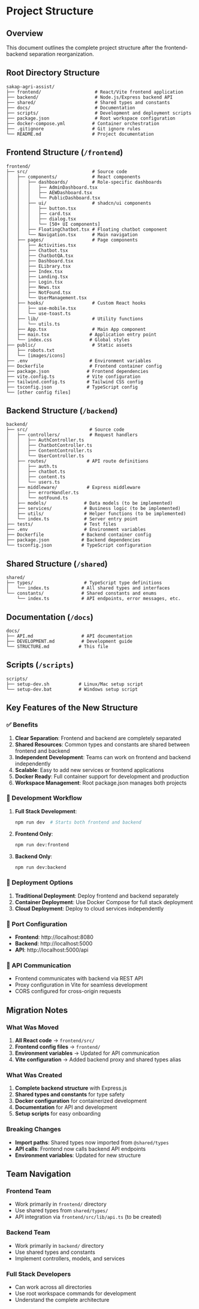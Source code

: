 # Project Structure

## Overview

This document outlines the complete project structure after the frontend-backend separation reorganization.

## Root Directory Structure

```
sakap-agri-assist/
├── frontend/                    # React/Vite frontend application
├── backend/                     # Node.js/Express backend API
├── shared/                      # Shared types and constants
├── docs/                        # Documentation
├── scripts/                     # Development and deployment scripts
├── package.json                 # Root workspace configuration
├── docker-compose.yml          # Container orchestration
├── .gitignore                  # Git ignore rules
└── README.md                   # Project documentation
```

## Frontend Structure (`/frontend`)

```
frontend/
├── src/                        # Source code
│   ├── components/             # React components
│   │   ├── dashboards/         # Role-specific dashboards
│   │   │   ├── AdminDashboard.tsx
│   │   │   ├── AEWDashboard.tsx
│   │   │   └── PublicDashboard.tsx
│   │   ├── ui/                 # shadcn/ui components
│   │   │   ├── button.tsx
│   │   │   ├── card.tsx
│   │   │   ├── dialog.tsx
│   │   │   └── [50+ UI components]
│   │   ├── FloatingChatbot.tsx # Floating chatbot component
│   │   └── Navigation.tsx      # Main navigation
│   ├── pages/                  # Page components
│   │   ├── Activities.tsx
│   │   ├── Chatbot.tsx
│   │   ├── ChatbotQA.tsx
│   │   ├── Dashboard.tsx
│   │   ├── ELibrary.tsx
│   │   ├── Index.tsx
│   │   ├── Landing.tsx
│   │   ├── Login.tsx
│   │   ├── News.tsx
│   │   ├── NotFound.tsx
│   │   └── UserManagement.tsx
│   ├── hooks/                  # Custom React hooks
│   │   ├── use-mobile.tsx
│   │   └── use-toast.ts
│   ├── lib/                    # Utility functions
│   │   └── utils.ts
│   ├── App.tsx                 # Main App component
│   ├── main.tsx               # Application entry point
│   └── index.css              # Global styles
├── public/                     # Static assets
│   ├── robots.txt
│   └── [images/icons]
├── .env                       # Environment variables
├── Dockerfile                 # Frontend container config
├── package.json              # Frontend dependencies
├── vite.config.ts            # Vite configuration
├── tailwind.config.ts        # Tailwind CSS config
├── tsconfig.json             # TypeScript config
└── [other config files]
```

## Backend Structure (`/backend`)

```
backend/
├── src/                       # Source code
│   ├── controllers/           # Request handlers
│   │   ├── AuthController.ts
│   │   ├── ChatbotController.ts
│   │   ├── ContentController.ts
│   │   └── UserController.ts
│   ├── routes/               # API route definitions
│   │   ├── auth.ts
│   │   ├── chatbot.ts
│   │   ├── content.ts
│   │   └── users.ts
│   ├── middleware/           # Express middleware
│   │   ├── errorHandler.ts
│   │   └── notFound.ts
│   ├── models/              # Data models (to be implemented)
│   ├── services/            # Business logic (to be implemented)
│   ├── utils/               # Helper functions (to be implemented)
│   └── index.ts             # Server entry point
├── tests/                   # Test files
├── .env                     # Environment variables
├── Dockerfile              # Backend container config
├── package.json            # Backend dependencies
└── tsconfig.json           # TypeScript configuration
```

## Shared Structure (`/shared`)

```
shared/
├── types/                   # TypeScript type definitions
│   └── index.ts            # All shared types and interfaces
└── constants/              # Shared constants and enums
    └── index.ts            # API endpoints, error messages, etc.
```

## Documentation (`/docs`)

```
docs/
├── API.md                  # API documentation
├── DEVELOPMENT.md          # Development guide
└── STRUCTURE.md           # This file
```

## Scripts (`/scripts`)

```
scripts/
├── setup-dev.sh           # Linux/Mac setup script
└── setup-dev.bat          # Windows setup script
```

## Key Features of the New Structure

### ✅ Benefits

1. **Clear Separation**: Frontend and backend are completely separated
2. **Shared Resources**: Common types and constants are shared between frontend and backend
3. **Independent Development**: Teams can work on frontend and backend independently
4. **Scalable**: Easy to add new services or frontend applications
5. **Docker Ready**: Full container support for development and production
6. **Workspace Management**: Root package.json manages both projects

### 🔧 Development Workflow

1. **Full Stack Development**:
   ```bash
   npm run dev  # Starts both frontend and backend
   ```

2. **Frontend Only**:
   ```bash
   npm run dev:frontend
   ```

3. **Backend Only**:
   ```bash
   npm run dev:backend
   ```

### 🚀 Deployment Options

1. **Traditional Deployment**: Deploy frontend and backend separately
2. **Container Deployment**: Use Docker Compose for full stack deployment
3. **Cloud Deployment**: Deploy to cloud services independently

### 📱 Port Configuration

- **Frontend**: http://localhost:8080
- **Backend**: http://localhost:5000
- **API**: http://localhost:5000/api

### 🔄 API Communication

- Frontend communicates with backend via REST API
- Proxy configuration in Vite for seamless development
- CORS configured for cross-origin requests

## Migration Notes

### What Was Moved

1. **All React code** → `frontend/src/`
2. **Frontend config files** → `frontend/`
3. **Environment variables** → Updated for API communication
4. **Vite configuration** → Added backend proxy and shared types alias

### What Was Created

1. **Complete backend structure** with Express.js
2. **Shared types and constants** for type safety
3. **Docker configuration** for containerized development
4. **Documentation** for API and development
5. **Setup scripts** for easy onboarding

### Breaking Changes

- **Import paths**: Shared types now imported from `@shared/types`
- **API calls**: Frontend now calls backend API endpoints
- **Environment variables**: Updated for new structure

## Team Navigation

### Frontend Team
- Work primarily in `frontend/` directory
- Use shared types from `shared/types/`
- API integration via `frontend/src/lib/api.ts` (to be created)

### Backend Team  
- Work primarily in `backend/` directory
- Use shared types and constants
- Implement controllers, models, and services

### Full Stack Developers
- Can work across all directories
- Use root workspace commands for development
- Understand the complete architecture